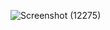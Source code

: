 ![Screenshot (12275)](https://user-images.githubusercontent.com/107472862/229992132-1a14ab92-2703-4960-9726-81af7e320cec.png)
